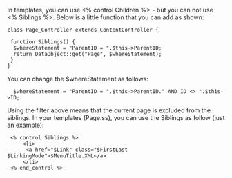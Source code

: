 In templates, you can use <% control Children %> - but you can not use <% Siblings %>.  Below is a little function that you can add as shown:

~~~ {php}
class Page_Controller extends ContentController {
 
 function Siblings() {
  $whereStatement = "ParentID = ".$this->ParentID;
  return DataObject::get("Page", $whereStatement);
 }
}
~~~

You can change the $whereStatement as follows:

~~~ {php}
  $whereStatement = "ParentID = ".$this->ParentID." AND ID <> ".$this->ID;
~~~

Using the filter above means that the current page is excluded from the siblings. In your templates (Page.ss), you can use the Siblings as follow (just an example):

~~~ {html}
 <% control Siblings %>
     <li>
      <a href="$Link" class="$FirstLast $LinkingMode">$MenuTitle.XML</a>
     </li>
 <% end_control %>
~~~

